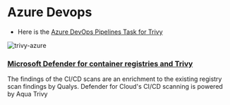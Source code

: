 # Azure Devops

- Here is the [Azure DevOps Pipelines Task for Trivy][action]

![trivy-azure](https://github.com/aquasecurity/trivy-azure-pipelines-task/blob/main/screenshot.png?raw=true)

### [Microsoft Defender for container registries and Trivy][azure]

The findings of the CI/CD scans are an enrichment to the existing registry scan findings by Qualys. Defender for Cloud's CI/CD scanning is powered by Aqua Trivy

[action]: https://github.com/aquasecurity/trivy-azure-pipelines-task
[azure]: https://docs.microsoft.com/en-us/azure/defender-for-cloud/defender-for-containers-cicd

